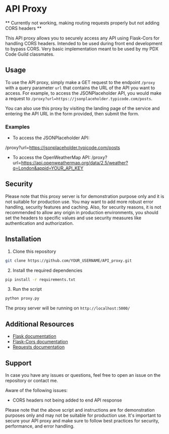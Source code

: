 # API Proxy

** Currently not working, making routing requests properly but not adding CORS headers **

This API proxy allows you to securely access any API using Flask-Cors for handling CORS headers. Intended to be used during front end development to bypass CORS. Very basic implementation meant to be used by my PDX Code Guild classmates.

## Usage

To use the API proxy, simply make a GET request to the endpoint `/proxy` with a query parameter `url` that contains the URL of the API you want to access. For example, to access the JSONPlaceholder API, you would make a request to `/proxy?url=https://jsonplaceholder.typicode.com/posts`.

You can also use this proxy by visiting the landing page of the service and entering the API URL in the form provided, then submit the form.

### Examples

- To access the JSONPlaceholder API:
 
/proxy?url=https://jsonplaceholder.typicode.com/posts


- To access the OpenWeatherMap API:
/proxy?url=https://api.openweathermap.org/data/2.5/weather?q=London&appid=YOUR_API_KEY



## Security

Please note that this proxy server is for demonstration purpose only and it is not suitable for production use. You may want to add more robust error handling, security features and caching.
Also, for security reasons, it is not recommended to allow any origin in production environments, you should set the headers to specific values and use security measures like authentication and authorization.

## Installation

1. Clone this repository
```bash
git clone https://github.com/YOUR_USERNAME/API_proxy.git
```

2. Install the required dependencies
```bash
pip install -r requirements.txt
```


3. Run the script
```bash
python proxy.py
```


The proxy server will be running on `http://localhost:5000/`

## Additional Resources
- [Flask documentation](https://flask.palletsprojects.com/en/2.1.x/)
- [Flask-Cors documentation](https://flask-cors.readthedocs.io/en/latest/)
- [Requests documentation](https://requests.readthedocs.io/en/latest/)

## Support

In case you have any issues or questions, feel free to open an issue on the repository or contact me.

Aware of the following issues:

- CORS headers not being added to end API response


Please note that the above script and instructions are for demonstration purposes only and may not be suitable for production use. It's important to secure your API proxy and make sure to follow best practices for security, performance, and error handling.